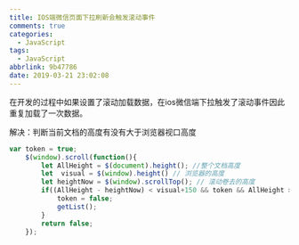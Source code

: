 ```yaml
---
title: IOS端微信页面下拉刷新会触发滚动事件
comments: true
categories:
  - JavaScript
tags:
  - JavaScript
abbrlink: 9b47786
date: 2019-03-21 23:02:08
---
```

在开发的过程中如果设置了滚动加载数据，在ios微信端下拉触发了滚动事件因此重复加载了一次数据。

解决：判断当前文档的高度有没有大于浏览器视口高度

```javascript
var token = true;
    $(window).scroll(function(){
        let AllHeight = $(document).height(); //整个文档高度
        let  visual = $(window).height() // 浏览器的高度
        let heightNow = $(window).scrollTop(); // 滚动卷去的高度
        if((AllHeight - heightNow) < visual+150 && token && AllHeight > visual){
            token = false;
            getList();
        }
        return false;
    });
```

